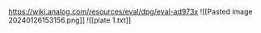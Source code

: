 https://wiki.analog.com/resources/eval/dpg/eval-ad973x
![[Pasted image 20240126153156.png]]
![[plate 1.txt]]
